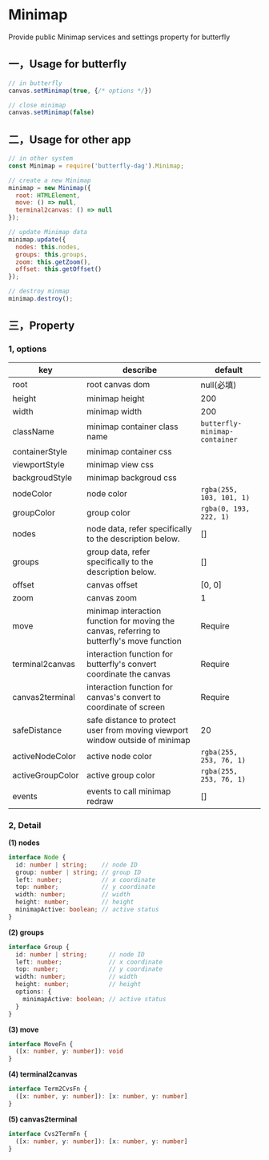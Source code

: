 # Minimap

Provide public Minimap services and settings property for butterfly

## 一，Usage for butterfly

```js
// in butterfly
canvas.setMinimap(true, {/* options */})

// close minimap
canvas.setMinimap(false)

```

## 二，Usage for other app

```js
// in other system
const Minimap = require('butterfly-dag').Minimap;

// create a new Minimap
minimap = new Minimap({
  root: HTMLElement,
  move: () => null,
  terminal2canvas: () => null
});

// update Minimap data
minimap.update({
  nodes: this.nodes,
  groups: this.groups,
  zoom: this.getZoom(),
  offset: this.getOffset()
});

// destroy minmap
minimap.destroy();

```

## 三，Property

### 1, options

| key | describe | default 
| ---- | ---- | ---- |
| root | root canvas dom | null(必填) | 
| height | minimap height | 200 |
| width  | minimap width | 200 |
| className | minimap container class name | `butterfly-minimap-container` |
| containerStyle | minimap container css | |
| viewportStyle | minimap view css | |
| backgroudStyle  | minimap backgroud css | |
| nodeColor | node color | `rgba(255, 103, 101, 1)` |
| groupColor | group color | `rgba(0, 193, 222, 1)` |
| nodes | node data, refer specifically to the description below. | [] |
| groups | group data, refer specifically to the description below.  | [] |
| offset | canvas offset | [0, 0] | 
| zoom | canvas zoom | 1 |
| move | minimap interaction function for moving the canvas, referring to butterfly's move function | Require |
| terminal2canvas | interaction function for butterfly's convert coordinate the canvas | Require |
| canvas2terminal | interaction function for canvas's convert to coordinate of screen   | Require |
| safeDistance | safe distance to protect user from moving viewport window outside of minimap | 20 |
| activeNodeColor | active node color | `rgba(255, 253, 76, 1)` |
| activeGroupColor | active group color | `rgba(255, 253, 76, 1)` |
| events | events to call minimap redraw | [] |

### 2, Detail

**(1) nodes**
```ts
interface Node {
  id: number | string;    // node ID
  group: number | string; // group ID
  left: number;           // x coordinate
  top: number;            // y coordinate
  width: number;          // width
  height: number;         // height
  minimapActive: boolean; // active status
}
```

**(2) groups**
```ts
interface Group {
  id: number | string;      // node ID
  left: number;             // x coordinate
  top: number;              // y coordinate
  width: number;            // width  
  height: number;           // height
  options: {
    minimapActive: boolean; // active status
  }  
}
```

**(3) move**
```ts
interface MoveFn {
  ([x: number, y: number]): void
}
```


**(4) terminal2canvas**
```ts
interface Term2CvsFn {
  ([x: number, y: number]): [x: number, y: number]
}
```

**(5) canvas2terminal**
```ts
interface Cvs2TermFn {
  ([x: number, y: number]): [x: number, y: number]
}
```